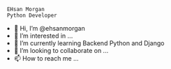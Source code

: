 
    
     EHsan Morgan 
     Python Developer 
    
    
  








- 👋 Hi, I’m @ehsanmorgan
- 👀 I’m interested in ...
- 🌱 I’m currently learning Backend Python and Django
- 💞️ I’m looking to collaborate on ...
- 📫 How to reach me ...

<!---
ehsanmorgan/ehsanmorgan is a ✨ special ✨ repository because its `README.md` (this file) appears on your GitHub profile.
You can click the Preview link to take a look at your changes.
--->
